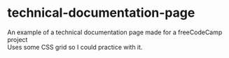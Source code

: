 # technical-documentation-page<br>
An example of a technical documentation page made for a freeCodeCamp project<br>
Uses some CSS grid so I could practice with it.
